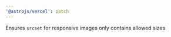```yaml
---
'@astrojs/vercel': patch
---
```


Ensures `srcset` for responsive images only contains allowed sizes
